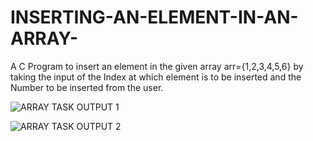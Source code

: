 # INSERTING-AN-ELEMENT-IN-AN-ARRAY-

A C Program to insert an element in the given array arr={1,2,3,4,5,6} by taking the input of the Index at which element is to be inserted and the Number to be inserted from the user. 

![ARRAY TASK OUTPUT 1](https://user-images.githubusercontent.com/104273406/167019786-b118f54c-7eba-44dd-86ab-77335a4d936d.JPG)

![ARRAY TASK OUTPUT 2](https://user-images.githubusercontent.com/104273406/167019838-49385ef1-c2e5-4724-b8bc-185109a9edb3.JPG)
